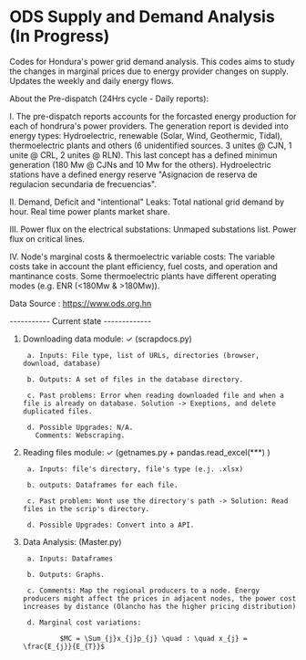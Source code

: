 # ODS Supply and Demand Analysis (In Progress)
Codes for Hondura's power grid demand analysis. This codes aims to study the changes in marginal prices due to energy provider changes on supply. Updates the weekly and daily energy flows.

About the Pre-dispatch (24Hrs cycle - Daily reports): 

I. The pre-dispatch reports accounts for the forcasted energy production for each of hondrura's power providers. The generation report is devided into energy types: Hydroelectric, renewable (Solar, Wind, Geothermic, Tidal), thermoelectric plants and others (6 unidentified sources. 3 unites @ CJN, 1 unite @ CRL, 2 unites @ RLN). This last concept has a defined minimun generation (180 Mw @ CJNs and 10 Mw for the others). Hydroelectric stations have a defined energy reserve "Asignacion de reserva de regulacion secundaria de frecuencias". 

II. Demand, Deficit and "intentional" Leaks: Total national grid demand by hour. Real time power plants market share.

III. Power flux on the electrical substations: Unmaped substations list. Power flux on critical lines.

IV. Node's marginal costs & thermoelectric variable costs: The variable costs take in account the plant efficiency, fuel costs, and operation and mantinance costs. Some thermoelectric plants have different operating modes (e.g. ENR (<180Mw & >180Mw)). 

Data Source : https://www.ods.org.hn


----------- Current state -------------

1. Downloading data module: ✓ (scrapdocs.py)

        a. Inputs: File type, list of URLs, directories (browser, download, database)

        b. Outputs: A set of files in the database directory.

        c. Past problems: Error when reading downloaded file and when a file is already on database. Solution -> Exeptions, and delete duplicated files.

        d. Possible Upgrades: N/A.
          Comments: Webscraping.


2. Reading files module: ✓ (getnames.py + pandas.read_excel(***) )

        a. Inputs: file's directory, file's type (e.j. .xlsx)

        b. outputs: Dataframes for each file.

        c. Past problem: Wont use the directory's path -> Solution: Read files in the scrip's directory.

        d. Possible Upgrades: Convert into a API.


3. Data Analysis: (Master.py)

        a. Inputs: Dataframes

        b. Outputs: Graphs.

        c. Comments: Map the regional producers to a node. Energy producers might affect the prices in adjacent nodes, the power cost increases by distance (Olancho has the higher pricing distribution)
        
        d. Marginal cost variations: 
                
                $MC = \Sum_{j}x_{j}p_{j} \quad : \quad x_{j} = \frac{E_{j}}{E_{T}}$
                
        
